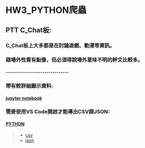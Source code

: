 # HW3_PYTHON爬蟲
## PTT C_Chat板:
### C_Chat板上大多都是在討論遊戲、動漫等資訊。
### 跟場外性質有點像，但必須得說場外意味不明的幹文比較多。
#### -------------------------------
### 帶有較詳細顯示資料:
#### [jupyter notebook](https://github.com/Robbish1106/PL/blob/main/hw3/HW3.ipynb)
### 需要使用VS Code開啟才能導出CSV跟JSON:
#### [PYTHON](https://github.com/Robbish1106/PL/blob/main/hw3/hw3.py)

> * [csv](https://github.com/Robbish1106/PL/blob/main/hw3/CHAT.csv)
> * [json](https://github.com/Robbish1106/PL/blob/main/hw3/CHAT.json)
